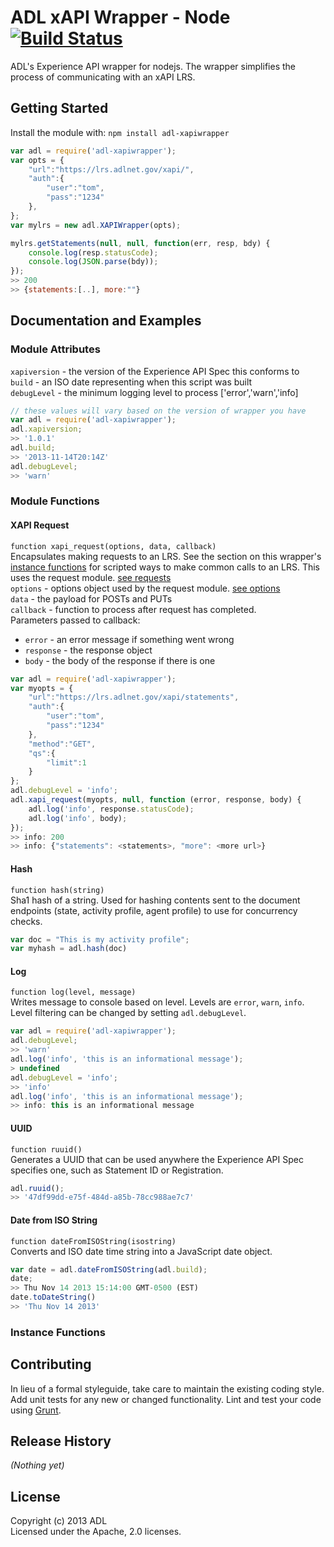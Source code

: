 # ADL xAPI Wrapper - Node [![Build Status](https://secure.travis-ci.org/adlnet/xapiwrapper-node.png?branch=master)](http://travis-ci.org/adlnet/xapiwrapper-node)

ADL's Experience API wrapper for nodejs. The wrapper simplifies the process of communicating 
with an xAPI LRS. 

## Getting Started
Install the module with: `npm install adl-xapiwrapper`

```javascript
var adl = require('adl-xapiwrapper');
var opts = {
    "url":"https://lrs.adlnet.gov/xapi/",
    "auth":{
        "user":"tom",
        "pass":"1234"
    },
};
var mylrs = new adl.XAPIWrapper(opts);

mylrs.getStatements(null, null, function(err, resp, bdy) {
    console.log(resp.statusCode);
    console.log(JSON.parse(bdy));
});
>> 200
>> {statements:[..], more:""}
```

## Documentation and Examples
### Module Attributes
`xapiversion` - the version of the Experience API Spec this conforms to  
`build` - an ISO date representing when this script was built  
`debugLevel` - the minimum logging level to process ['error','warn','info]  
```javascript
// these values will vary based on the version of wrapper you have
var adl = require('adl-xapiwrapper');
adl.xapiversion;
>> '1.0.1'
adl.build;
>> '2013-11-14T20:14Z'
adl.debugLevel;
>> 'warn'
```
### Module Functions
#### XAPI Request
`function xapi_request(options, data, callback)`  
Encapsulates making requests to an LRS. See the section on this wrapper's 
[instance functions](#instance-functions) for scripted ways to make common 
calls to an LRS. This uses the request module. 
[see requests](https://npmjs.org/package/request)  
`options` - options object used by the request module. [see options](https://github.com/mikeal/request#requestoptions-callback)  
`data` - the payload for POSTs and PUTs  
`callback` - function to process after request has completed.  
Parameters passed to callback:
* `error` - an error message if something went wrong  
* `response` - the response object  
* `body` - the body of the response if there is one  

```javascript
var adl = require('adl-xapiwrapper');
var myopts = {
    "url":"https://lrs.adlnet.gov/xapi/statements",
    "auth":{
        "user":"tom",
        "pass":"1234"
    },
    "method":"GET",
    "qs":{
        "limit":1
    }
};
adl.debugLevel = 'info';
adl.xapi_request(myopts, null, function (error, response, body) {
    adl.log('info', response.statusCode);
    adl.log('info', body);
});
>> info: 200
>> info: {"statements": <statements>, "more": <more url>}
```

#### Hash 
`function hash(string)`  
Sha1 hash of a string. Used for hashing contents sent to 
the document endpoints (state, activity profile, agent profile) to 
use for concurrency checks.  
```javascript
var doc = "This is my activity profile";
var myhash = adl.hash(doc)
```
#### Log
`function log(level, message)`  
Writes message to console based on level. Levels are `error`, `warn`, `info`.
Level filtering can be changed by setting `adl.debugLevel`.
```javascript
var adl = require('adl-xapiwrapper');
adl.debugLevel;
>> 'warn'
adl.log('info', 'this is an informational message');
> undefined
adl.debugLevel = 'info';
>> 'info'
adl.log('info', 'this is an informational message');
>> info: this is an informational message
```
#### UUID  
`function ruuid()`  
Generates a UUID that can be used anywhere the Experience API Spec 
specifies one, such as Statement ID or Registration.  
```javascript
adl.ruuid();
>> '47df99dd-e75f-484d-a85b-78cc988ae7c7'
```
#### Date from ISO String
`function dateFromISOString(isostring)`  
Converts and ISO date time string into a JavaScript date object.  
```javascript
var date = adl.dateFromISOString(adl.build);
date;
>> Thu Nov 14 2013 15:14:00 GMT-0500 (EST)
date.toDateString()
>> 'Thu Nov 14 2013'
```
### Instance Functions

## Contributing
In lieu of a formal styleguide, take care to maintain the existing coding style. Add unit tests for any new or 
changed functionality. Lint and test your code using [Grunt](http://gruntjs.com/).

## Release History
_(Nothing yet)_

## License
Copyright (c) 2013 ADL  
Licensed under the Apache, 2.0 licenses.
